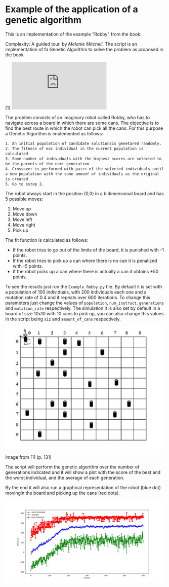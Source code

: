# Example of the application of a genetic algorithm

This is an implementation of the example "Robby" from the book:

Complexity: A guided tour. by *Melanie Mitchell*. 
The script is an implementation of fa Genetic Algorithm to solve the problem as proposed in the book 

[1] ![Complexity](https://books.google.se/books/about/Complexity.html?id=bbN-6aDFrrAC&redir_esc=y)

The problem consists of an imaginary robot called Robby, who has to navigate across a board in which there are some cans. 
The objective is to find the best route in which the robot can pick all the cans. For this purpose a Genetic Algorithm is implemented as follows:

```
1. An initial population of candidate solutionsis genetared randomly. 
2. The fitness of eac individual in the current population is calculated
3. Some number of indivuduals with the highest scores are selected to be the parents of the next generation
4. Crossover is performed with pairs of the selected individuals until a new population with the same amounf of individuals as the original is created
5. Go to sstep 2.
```

The robot always start in the position (0,0) in a bidimensional board and has 5 possible moves:

1. Move up
2. Move down
3. Move left
4. Move right
5. Pick up

The fit function is calculated as follows:
* If the robot tries to go out of the limits of the board, it is punished with -1 points.
* If the robot tries to pick up a can where there is no can it is penalized with -5 points. 
* If the robot picks up a can where there is actually a can it obtains +50 points. 

To see the results just run the `Example_Robby.py`  file. By default it is set with a population of 100 individuals, with 200 individuals each one and a mutation rate of 0.4 and it repeats over 600 iterations. To change this parameters just change the values of `population`, `num_instruct`, `generations` and `mutation_rate` respectively. The simulation it is also set by default in a board of size 10x10 with 10 cans to pick up, you can also change this values in the script being `siz` and `amount_of_cans` respectively. 

![Robby](picture.png)

Image from [1] (p. 131) 

The script will perform the genetic algorithm over the number of generations indicated and it will show a plot with the score of the best and the worst individual, and the average of each generation. 

By the end it will also run a graphical representation of the robot (blue dot) movingin the board and picking up the cans (red dots). 

![results](results/result.png)
